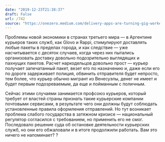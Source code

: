 ```yaml
---
date: "2019-12-23T21:38:37"
draft: False
url: /742
source: "https://onezero.medium.com/delivery-apps-are-turning-gig-workers-into-drug-mules-in-argentina-605d24860308"
---
```


Проблемы новой экономики в странах третьего мира — в Аргентине курьеров таких служб, как Glovo и Rappi, стимулируют доставлять любые пакеты в пределах города, и как следствие — уже насчитывается с десяток случаев, когда через них пытались организовать доставку довольно подозрительно выглядящих и пахнущих пакетов. Расчет наркодельцов довольно прост — курьер получает запечатанный пакет, везет его по назначению и, даже если его по дороге задерживает полиция, обвинить отправителя будет непросто, тем более, что курьер обычно мигрант из Венесуэлы, денег не имеет и будет первым подозреваемым, да еще и пойманным с поличным.

Сейчас этими случаями занимается профсоюз курьеров, который требует от властей страны признать такие курьерские компании почтовыми сервисами, в результате чего они должны будут соблюдать установленные правила оформления отправлений. Но тут возникает проблема слабого государства в затяжном кризисе — национальный регулятор согласился с требованием, но применить его не смог. Последовало решение суда об остановке деятельности курьерских служб, но они его обжаловали и в итоге продолжили работать. Вам это ничего не напоминает?
?
